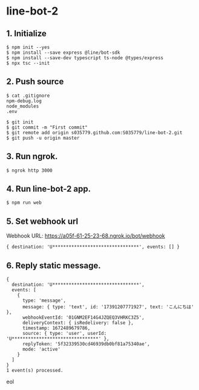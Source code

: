 # line-bot-2

## 1. Initialize

```
$ npm init --yes
$ npm install --save express @line/bot-sdk
$ npm install --save-dev typescript ts-node @types/express
$ npx tsc --init
```

## 2. Push source

```console:.gitignore
$ cat .gitignore
npm-debug.log
node_modules
.env
```

```
$ git init
$ git commit -m "First commit"
$ git remote add origin s035779.github.com:S035779/line-bot-2.git
$ git push -u origin master
```

## 3. Run ngrok.

```
$ ngrok http 3000
```

## 4. Run line-bot-2 app.

```
$ npm run web
```

## 5. Set webhook url

Webhook URL: https://a05f-61-25-23-68.ngrok.io/bot/webhook

```
{ destination: 'U********************************', events: [] }
```

## 6. Reply static message.

```
{
  destination: 'U********************************',
  events: [
    {
      type: 'message',
      message: { type: 'text', id: '17391207771927', text: 'こんにちは' },
      webhookEventId: '01GNM2EF14G4JZQEQ3VHRKC3Z5',
      deliveryContext: { isRedelivery: false },
      timestamp: 1672489679786,
      source: { type: 'user', userId: 'U********************************' },
      replyToken: '5f32339530cd46939db0bf81a75340ae',
      mode: 'active'
    }
  ]
}
1 event(s) processed.
```

eol
